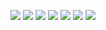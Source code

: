 ![](http://media.babesource.com/galleries/55943b045689b/60469_203.jpg)
![](http://media.babesource.com/galleries/55943b045689b/60469_212.jpg)
![](http://media.babesource.com/galleries/55943b045689b/60469_222.jpg)
![](http://media.babesource.com/galleries/55943b045689b/60469_402.jpg)
![](https://www.mypornstarbook.net/pornstars/n/nina_elle/gallery105/images/07.jpg)
![](https://www.mypornstarbook.net/pornstars/n/nina_elle/gallery105/images/12.jpg)
![](https://www.mypornstarbook.net/pornstars/n/nina_elle/gallery105/thumbnails/tn12.jpg)
![]()
![]()
![]()
